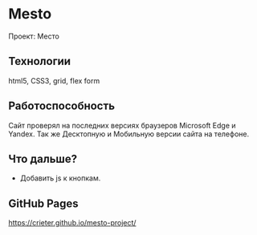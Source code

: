 # Mesto
Проект: Место
## Технологии
html5, CSS3, grid, flex form
## Работоспособность
Сайт проверял на последних версиях браузеров Microsoft Edge и Yandex.
Так же Десктопную и Мобильную версии сайта на телефоне.
## Что дальше?
* Добавить js к кнопкам.
## GitHub Pages 
https://crieter.github.io/mesto-project/